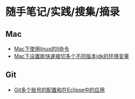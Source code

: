 # 随手笔记/实践/搜集/摘录

## Mac

- [Mac下使用linux的ll命令](https://github.com/jadmin/notes/blob/master/docs/mac-use-linux-shell-ll.md)
- [Mac下设置能快速接切多个不同版本jdk的环境变量](https://github.com/jadmin/notes/blob/master/docs/mac-fast-switch-muti-jdk.md)

## Git

- [Git多个账号的配置和在Eclipse中的应用](https://github.com/jadmin/notes/blob/master/docs/eclipse-muti-account-for-git-client.md)
